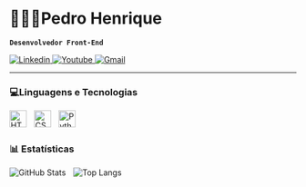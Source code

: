 
# 🧑🏻‍💻Pedro Henrique

**`Desenvolvedor Front-End`**

<p align="left">
    <a href="https://www.linkedin.com/in/pedro-henriquedevf/">
        <img 
            alt="Linkedin" 
            title="Perfil Linkedin" 
            src="https://img.shields.io/badge/LinkedIn-0077B5?style=for-the-badge&logo=linkedin&logoColor=white"
        />
    </a>
    <a href="https://www.youtube.com/@PedroinLoop">
        <img
            alt="Youtube"
            title="Canal no Youtube"
            src="https://img.shields.io/badge/YouTube-FF0000?style=for-the-badge&logo=youtube&logoColor=white"
        />
    </a>
    <a href="[mailto:pedro.henriquedevf@gmail.com](https://mail.google.com/mail/?view=cm&fs=1&to=seuemail@gmail.com)">
        <img
            alt="Gmail"
            tltle="E-mail para Contato"
            src="https://img.shields.io/badge/Gmail-D14836?style=for-the-badge&logo=gmail&logoColor=white"
        />
    </a>
</p>    

---

### 💻Linguagens e Tecnologias

<img 
    align="left" 
    alt="HTML"
    title="HTML" 
    width="30px" 
    style="padding-right: 10px;" 
    src="https://cdn.jsdelivr.net/gh/devicons/devicon@latest/icons/html5/html5-original.svg" 
/>

<img 
    align="left" 
    alt="CSS" 
    title="CSS"
    width="30px" 
    style="padding-right: 10px;" 
    src="https://cdn.jsdelivr.net/gh/devicons/devicon@latest/icons/css3/css3-original.svg" 
/>

<img 
    align="left" 
    alt="Python" 
    title="Python"
    width="30px" 
    style="padding-right: 10px;" 
    src="https://cdn.jsdelivr.net/gh/devicons/devicon@latest/icons/python/python-original.svg" 
/>

<br/>
<br/>

### 📊 Estatísticas

<img 
    align="left" 
    alt="GitHub Stats" 
    heigt="200" 
    style="padding-right: 10px;" 
    src="https://github-readme-stats.vercel.app/api?username=devfpedro&show_icons=true&theme=dark&locale=pt-br"
/>

![Top Langs](https://github-readme-stats.vercel.app/api/top-langs/?username=devfpedro&layout=compact&theme=dark)
